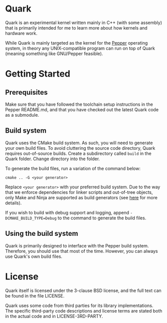 # Quark
Quark is an experimental kernel written mainly in C++ (with some assembly) that is primarily intended for me to learn more about how kernels and hardware work.

While Quark is mainly targeted as the kernel for the [Pepper](https://github.com/PoisonNinja/Pepper) operating system, in theory any UNIX-compatible program can run on top of Quark (meaning something like GNU/Pepper feasible).

# Getting Started
## Prerequisites
Make sure that you have followed the toolchain setup instructions in the Pepper README.md, and that you have checked out the latest Quark code as a submodule.

## Build system
Quark uses the CMake build system. As such, you will need to generate your own build files. To avoid cluttering the source code directory, Quark requires out-of-source builds. Create a subdirectory called `build` in the Quark folder. Change directory into the folder.

To generate the build files, run a variation of the command below:
```
cmake .. -G <your generator>
```

Replace `<your generator>` with your preferred build system. Due to the way that we enforce dependencies for linker scripts and out-of-tree objects, only Make and Ninja are supported as build generators (see [here](https://cmake.org/gitweb?p=cmake.git;a=blob;f=Tests/BuildDepends/CMakeLists.txt;h=39a5131fed09be30e935a68c9c4008390fa6fe1e;hb=c4b0e96c37b1d030bf63bc9cf005a50329e7e71c#l37) for more details).

If you wish to build with debug support and logging, append `-DCMAKE_BUILD_TYPE=Debug` to the command to generate the build files.

## Using the build system
Quark is primarily designed to interface with the Pepper build system. Therefore, you should use that most of the time. However, you can always use Quark's own build files.

# License
Quark itself is licensed under the 3-clause BSD license, and the full text can be found in the file LICENSE.

Quark uses some code from third parties for its library implementations. The specific third-party code descriptions and license terms are stated both in the actual code and in LICENSE-3RD-PARTY.
